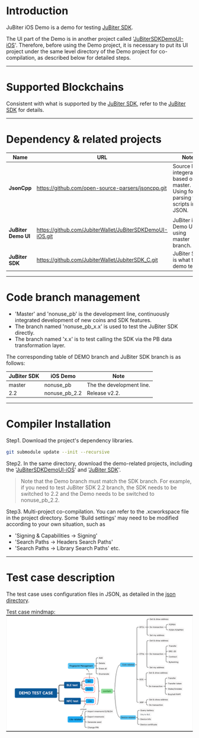 # Introduction
JuBiter iOS Demo is a demo for testing [JuBiter SDK](https://github.com/JubiterWallet/JubiterSDK_C.git).

The UI part of the Demo is in another project called '[JuBiterSDKDemoUI-iOS](https://github.com/JubiterWallet/JuBiterSDKDemoUI-iOS.git)'. Therefore, before using the Demo project, it is necessary to put its UI project under the same level directory of the Demo project for co-compilation, as described below for detailed steps.
* * *
# Supported Blockchains
Consistent with what is supported by the [JuBiter SDK](https://github.com/JubiterWallet/JubiterSDK_C.git), refer to the [JuBiter SDK](https://github.com/JubiterWallet/JubiterSDK_C.git) for details.

* * *
# Dependency & related projects
| Name | URL | Note |
| ---- | ---- | ---- |
| **JsonCpp** | https://github.com/open-source-parsers/jsoncpp.git | Source level integeration, based on master. Using for parsing test scripts in JSON. |
||||
| **JuBiter Demo UI** | https://github.com/JubiterWallet/JuBiterSDKDemoUI-iOS.git | JuBiter iOS Demo UI, using master branch. |
| **JuBiter SDK** | https://github.com/JubiterWallet/JubiterSDK_C.git | JuBiter SDK is what the demo tests. |

* * *
# Code branch management
* 'Master' and 'nonuse_pb' is the development line, continuously integrated development of new coins and SDK features.
* The branch named 'nonuse_pb_x.x' is used to test the JuBiter SDK directly.
* The branch named 'x.x' is to test calling the SDK via the PB data transformation layer.

The corresponding table of DEMO branch and JuBiter SDK branch is as follows:

| JuBiter SDK | iOS Demo | Note |
| ---- | ---- | ---- |
| master | nonuse_pb | The the development line. |
| 2.2 | nonuse_pb_2.2 | Release v2.2. |

* * *
# Compiler Installation
Step1. Download the project's dependency libraries.
```bash
git submodule update --init --recursive
```
Step2. In the same directory, download the demo-related projects, including the '[JuBiterSDKDemoUI-iOS](https://github.com/JubiterWallet/JuBiterSDKDemoUI-iOS.git)' and '[JuBiter SDK](https://github.com/JubiterWallet/JubiterSDK_C.git)'.

> Note that the Demo branch must match the SDK branch. For example, if you need to test JuBiter SDK 2.2 branch, the SDK needs to be switched to 2.2 and the Demo needs to be switched to nonuse_pb_2.2.

Step3. Multi-project co-compilation. You can refer to the .xcworkspace file in the project directory. Some 'Build settings' may need to be modified according to your own situation, such as
 - 'Signing & Capabilities -> Signing'
 - 'Search Paths -> Headers Search Paths'
 - 'Search Paths -> Library Search Paths'
etc.
***
# Test case description
The test case uses configuration files in JSON, as detailed in the [json directory](testJSONScript).

Test case mindmap:
![Test case mindmap](images/DemoTestCaseMindmap.png)
